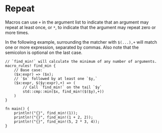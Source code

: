 # Repeat

Macros can use `+` in the argument list to indicate that an argument may repeat
at least once, or `*`, to indicate that the argument may repeat zero or more
times.

In the following example, surrounding the matcher with `$(...),+` will match one
or more expression, separated by commas. Also note that the semicolon is
optional on the last case.

```rust,editable
// `find_min!` will calculate the minimum of any number of arguments.
macro_rules! find_min {
    // Base case:
    ($x:expr) => ($x);
    // `$x` followed by at least one `$y,`
    ($x:expr, $($y:expr),+) => (
        // Call `find_min!` on the tail `$y`
        std::cmp::min($x, find_min!($($y),+))
    )
}

fn main() {
    println!("{}", find_min!(1));
    println!("{}", find_min!(1 + 2, 2));
    println!("{}", find_min!(5, 2 * 3, 4));
}
```
